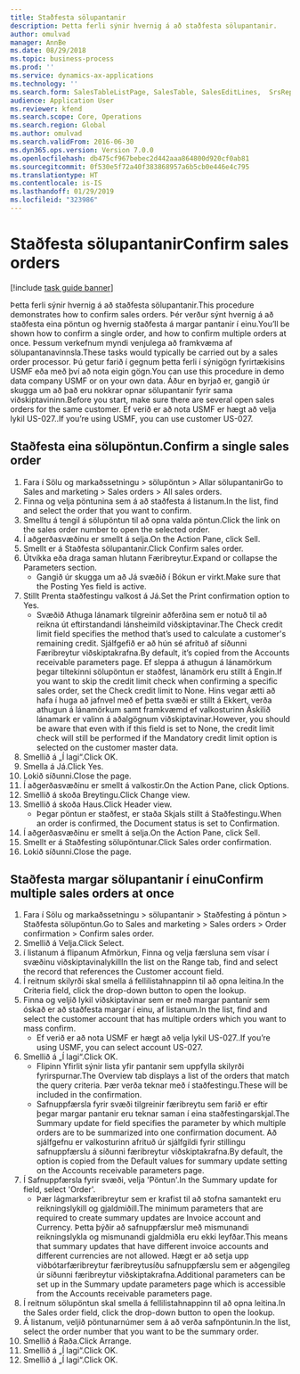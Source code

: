 ```yaml
---
title: Staðfesta sölupantanir
description: Þetta ferli sýnir hvernig á að staðfesta sölupantanir.
author: omulvad
manager: AnnBe
ms.date: 08/29/2018
ms.topic: business-process
ms.prod: ''
ms.service: dynamics-ax-applications
ms.technology: ''
ms.search.form: SalesTableListPage, SalesTable, SalesEditLines,  SrsReportViewerForm, CustConfirmJournal, SysQueryForm, SysQueryFieldLookUp, SysLookup, SalesParmIdLookup
audience: Application User
ms.reviewer: kfend
ms.search.scope: Core, Operations
ms.search.region: Global
ms.author: omulvad
ms.search.validFrom: 2016-06-30
ms.dyn365.ops.version: Version 7.0.0
ms.openlocfilehash: db475cf967bebec2d442aaa864800d920cf0ab81
ms.sourcegitcommit: 0f530e5f72a40f383868957a6b5cb0e446e4c795
ms.translationtype: HT
ms.contentlocale: is-IS
ms.lasthandoff: 01/29/2019
ms.locfileid: "323986"
---
```

# <a name="confirm-sales-orders"></a><span data-ttu-id="4f736-103">Staðfesta sölupantanir</span><span class="sxs-lookup"><span data-stu-id="4f736-103">Confirm sales orders</span></span>

[!include [task guide banner](../../includes/task-guide-banner.md)]

<span data-ttu-id="4f736-104">Þetta ferli sýnir hvernig á að staðfesta sölupantanir.</span><span class="sxs-lookup"><span data-stu-id="4f736-104">This procedure demonstrates how to confirm sales orders.</span></span> <span data-ttu-id="4f736-105">Þér verður sýnt hvernig á að staðfesta eina pöntun og hvernig staðfesta á margar pantanir í einu.</span><span class="sxs-lookup"><span data-stu-id="4f736-105">You’ll be shown how to confirm a single order, and how to confirm multiple orders at once.</span></span> <span data-ttu-id="4f736-106">Þessum verkefnum myndi venjulega að framkvæma af sölupantanavinnsla.</span><span class="sxs-lookup"><span data-stu-id="4f736-106">These tasks would typically be carried out by a sales order processor.</span></span> <span data-ttu-id="4f736-107">Þú getur farið í gegnum þetta ferli í sýnigögn fyrirtækisins USMF eða með því að nota eigin gögn.</span><span class="sxs-lookup"><span data-stu-id="4f736-107">You can use this procedure in demo data company USMF or on your own data.</span></span> <span data-ttu-id="4f736-108">Áður en byrjað er, gangið úr skugga um að það eru nokkrar opnar sölupantanir fyrir sama viðskiptavininn.</span><span class="sxs-lookup"><span data-stu-id="4f736-108">Before you start, make sure there are several open sales orders for the same customer.</span></span> <span data-ttu-id="4f736-109">Ef verið er að nota USMF er hægt að velja lykil US-027..</span><span class="sxs-lookup"><span data-stu-id="4f736-109">If you’re using USMF, you can use customer US-027.</span></span>


## <a name="confirm-a-single-sales-order"></a><span data-ttu-id="4f736-110">Staðfesta eina sölupöntun.</span><span class="sxs-lookup"><span data-stu-id="4f736-110">Confirm a single sales order</span></span>
1. <span data-ttu-id="4f736-111">Fara í Sölu og markaðssetningu > sölupöntun > Allar sölupantanir</span><span class="sxs-lookup"><span data-stu-id="4f736-111">Go to Sales and marketing > Sales orders > All sales orders.</span></span>
2. <span data-ttu-id="4f736-112">Finna og velja pöntunina sem á að staðfesta á listanum.</span><span class="sxs-lookup"><span data-stu-id="4f736-112">In the list, find and select the order that you want to confirm.</span></span>
3. <span data-ttu-id="4f736-113">Smelltu á tengil á sölupöntun til að opna valda pöntun.</span><span class="sxs-lookup"><span data-stu-id="4f736-113">Click the link on the sales order number to open the selected order.</span></span>
4. <span data-ttu-id="4f736-114">Í aðgerðasvæðinu er smellt á selja.</span><span class="sxs-lookup"><span data-stu-id="4f736-114">On the Action Pane, click Sell.</span></span>
5. <span data-ttu-id="4f736-115">Smellt er á Staðfesta sölupantanir.</span><span class="sxs-lookup"><span data-stu-id="4f736-115">Click Confirm sales order.</span></span>
6. <span data-ttu-id="4f736-116">Útvíkka eða draga saman hlutann Færibreytur.</span><span class="sxs-lookup"><span data-stu-id="4f736-116">Expand or collapse the Parameters section.</span></span>
    * <span data-ttu-id="4f736-117">Gangið úr skugga um að Já svæðið í Bókun er virkt.</span><span class="sxs-lookup"><span data-stu-id="4f736-117">Make sure that the Posting Yes field is active.</span></span>  
7. <span data-ttu-id="4f736-118">Stillt Prenta staðfestingu valkost á Já.</span><span class="sxs-lookup"><span data-stu-id="4f736-118">Set the Print confirmation option to Yes.</span></span>
    * <span data-ttu-id="4f736-119">Svæðið Athuga lánamark tilgreinir aðferðina sem er notuð til að reikna út eftirstandandi lánsheimild viðskiptavinar.</span><span class="sxs-lookup"><span data-stu-id="4f736-119">The Check credit limit field specifies the method that’s used to calculate a customer's remaining credit.</span></span> <span data-ttu-id="4f736-120">Sjálfgefið er að hún sé afrituð af síðunni Færibreytur viðskiptakrafna.</span><span class="sxs-lookup"><span data-stu-id="4f736-120">By default, it’s copied from the Accounts receivable parameters page.</span></span> <span data-ttu-id="4f736-121">Ef sleppa á athugun á lánamörkum þegar tiltekinni sölupöntun er staðfest, lánamörk eru stillt á Engin.</span><span class="sxs-lookup"><span data-stu-id="4f736-121">If you want to skip the credit limit check when confirming a specific sales order, set the Check credit limit to None.</span></span> <span data-ttu-id="4f736-122">Hins vegar ætti að hafa í huga að jafnvel með ef þetta svæði er stillt á Ekkert, verða athugun á lánamörkum samt framkvæmd ef valkosturinn Áskilið lánamark er valinn á aðalgögnum viðskiptavinar.</span><span class="sxs-lookup"><span data-stu-id="4f736-122">However, you should be aware that even with if this field is set to None, the credit limit check will still be performed if the Mandatory credit limit option is selected on the customer master data.</span></span>  
8. <span data-ttu-id="4f736-123">Smellið á „Í lagi“.</span><span class="sxs-lookup"><span data-stu-id="4f736-123">Click OK.</span></span>
9. <span data-ttu-id="4f736-124">Smella á Já.</span><span class="sxs-lookup"><span data-stu-id="4f736-124">Click Yes.</span></span>
10. <span data-ttu-id="4f736-125">Lokið síðunni.</span><span class="sxs-lookup"><span data-stu-id="4f736-125">Close the page.</span></span>
11. <span data-ttu-id="4f736-126">Í aðgerðasvæðinu er smellt á valkostir.</span><span class="sxs-lookup"><span data-stu-id="4f736-126">On the Action Pane, click Options.</span></span>
12. <span data-ttu-id="4f736-127">Smellið á skoða Breytingu.</span><span class="sxs-lookup"><span data-stu-id="4f736-127">Click Change view.</span></span>
13. <span data-ttu-id="4f736-128">Smellið á skoða Haus.</span><span class="sxs-lookup"><span data-stu-id="4f736-128">Click Header view.</span></span>
    * <span data-ttu-id="4f736-129">Þegar pöntun er staðfest, er staða Skjals stillt á Staðfestingu.</span><span class="sxs-lookup"><span data-stu-id="4f736-129">When an order is confirmed, the Document status is set to Confirmation.</span></span>  
14. <span data-ttu-id="4f736-130">Í aðgerðasvæðinu er smellt á selja.</span><span class="sxs-lookup"><span data-stu-id="4f736-130">On the Action Pane, click Sell.</span></span>
15. <span data-ttu-id="4f736-131">Smellt er á Staðfesting sölupöntunar.</span><span class="sxs-lookup"><span data-stu-id="4f736-131">Click Sales order confirmation.</span></span>
16. <span data-ttu-id="4f736-132">Lokið síðunni.</span><span class="sxs-lookup"><span data-stu-id="4f736-132">Close the page.</span></span>

## <a name="confirm-multiple-sales-orders-at-once"></a><span data-ttu-id="4f736-133">Staðfesta margar sölupantanir í einu</span><span class="sxs-lookup"><span data-stu-id="4f736-133">Confirm multiple sales orders at once</span></span>
1. <span data-ttu-id="4f736-134">Fara í Sölu og markaðssetningu > sölupantanir > Staðfesting á pöntun > Staðfesta sölupöntun.</span><span class="sxs-lookup"><span data-stu-id="4f736-134">Go to Sales and marketing > Sales orders > Order confirmation > Confirm sales order.</span></span>
2. <span data-ttu-id="4f736-135">Smellið á Velja.</span><span class="sxs-lookup"><span data-stu-id="4f736-135">Click Select.</span></span>
3. <span data-ttu-id="4f736-136">í listanum á flipanum Afmörkun, Finna og velja færsluna sem vísar í svæðinu viðskiptavinalykill</span><span class="sxs-lookup"><span data-stu-id="4f736-136">In the list on the Range tab, find and select the record that references the Customer account field.</span></span>
4. <span data-ttu-id="4f736-137">Í reitnum skilyrði skal smella á fellilistahnappinn til að opna leitina.</span><span class="sxs-lookup"><span data-stu-id="4f736-137">In the Criteria field, click the drop-down button to open the lookup.</span></span>
5. <span data-ttu-id="4f736-138">Finna og veljið lykil viðskiptavinar sem er með margar pantanir sem óskað er að staðfesta margar í einu, af listanum.</span><span class="sxs-lookup"><span data-stu-id="4f736-138">In the list, find and select the customer account that has multiple orders which you want to mass confirm.</span></span>
    * <span data-ttu-id="4f736-139">Ef verið er að nota USMF er hægt að velja lykil US-027..</span><span class="sxs-lookup"><span data-stu-id="4f736-139">If you’re using USMF, you can select account US-027.</span></span>  
6. <span data-ttu-id="4f736-140">Smellið á „Í lagi“.</span><span class="sxs-lookup"><span data-stu-id="4f736-140">Click OK.</span></span>
    * <span data-ttu-id="4f736-141">Flipinn Yfirlit sýnir lista yfir pantanir sem uppfylla skilyrði fyrirspurnar.</span><span class="sxs-lookup"><span data-stu-id="4f736-141">The Overview tab displays a list of the orders that match the query criteria.</span></span> <span data-ttu-id="4f736-142">Þær verða teknar með í staðfestingu.</span><span class="sxs-lookup"><span data-stu-id="4f736-142">These will be included in the confirmation.</span></span>  
    * <span data-ttu-id="4f736-143">Safnuppfærsla fyrir svæði tilgreinir færibreytu sem farið er eftir þegar margar pantanir eru teknar saman í eina staðfestingarskjal.</span><span class="sxs-lookup"><span data-stu-id="4f736-143">The Summary update for field specifies the parameter by which multiple orders are to be summarized into one confirmation document.</span></span> <span data-ttu-id="4f736-144">Að sjálfgefnu er valkosturinn afrituð úr sjálfgildi fyrir stillingu safnuppfærslu á síðunni færibreytur viðskiptakrafna.</span><span class="sxs-lookup"><span data-stu-id="4f736-144">By default, the option is copied from the Default values for summary update setting on the Accounts receivable parameters page.</span></span>  
7. <span data-ttu-id="4f736-145">Í Safnuppfærsla fyrir svæði, velja 'Pöntun'.</span><span class="sxs-lookup"><span data-stu-id="4f736-145">In the Summary update for field, select 'Order'.</span></span>
    * <span data-ttu-id="4f736-146">Þær lágmarksfæribreytur sem er krafist til að stofna samantekt eru reikningslykill og gjaldmiðill.</span><span class="sxs-lookup"><span data-stu-id="4f736-146">The minimum parameters that are required to create summary updates are Invoice account and Currency.</span></span> <span data-ttu-id="4f736-147">Þetta þýðir að safnuppfærslur með mismunandi reikningslykla og mismunandi gjaldmiðla eru ekki leyfðar.</span><span class="sxs-lookup"><span data-stu-id="4f736-147">This means that summary updates that have different invoice accounts and different currencies are not allowed.</span></span> <span data-ttu-id="4f736-148">Hægt er að setja upp viðbótarfæribreytur færibreytusíðu safnuppfærslu sem er aðgengileg úr síðunni færibreytur viðskiptakrafna.</span><span class="sxs-lookup"><span data-stu-id="4f736-148">Additional parameters can be set up in the Summary update parameters page which is accessible from the Accounts receivable parameters page.</span></span>  
8. <span data-ttu-id="4f736-149">Í reitnum sölupöntun skal smella á fellilistahnappinn til að opna leitina.</span><span class="sxs-lookup"><span data-stu-id="4f736-149">In the Sales order field, click the drop-down button to open the lookup.</span></span>
9. <span data-ttu-id="4f736-150">Á listanum, veljið pöntunarnúmer sem á að verða safnpöntunin.</span><span class="sxs-lookup"><span data-stu-id="4f736-150">In the list, select the order number that you want to be the summary order.</span></span>
10. <span data-ttu-id="4f736-151">Smellið á Raða.</span><span class="sxs-lookup"><span data-stu-id="4f736-151">Click Arrange.</span></span>
11. <span data-ttu-id="4f736-152">Smellið á „Í lagi“.</span><span class="sxs-lookup"><span data-stu-id="4f736-152">Click OK.</span></span>
12. <span data-ttu-id="4f736-153">Smellið á „Í lagi“.</span><span class="sxs-lookup"><span data-stu-id="4f736-153">Click OK.</span></span>

